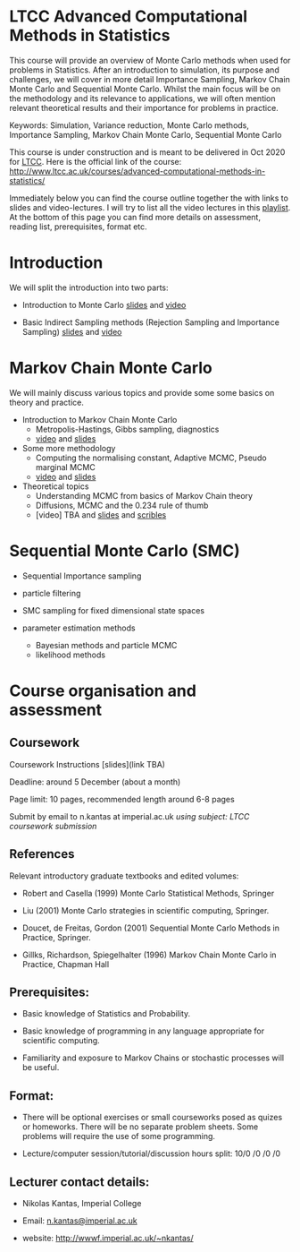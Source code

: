# LTCC Advanced Computational Methods in Statistics
This course will provide an overview of Monte Carlo methods when used for problems in Statistics. After an introduction to simulation, its purpose and challenges, we will cover in more detail Importance Sampling, Markov Chain Monte Carlo and Sequential Monte Carlo. Whilst the main focus will be on the methodology and its relevance to applications, we will often mention relevant theoretical results and their importance for problems in practice. 

Keywords: Simulation, Variance reduction, Monte Carlo methods, Importance Sampling, Markov Chain Monte Carlo, Sequential Monte Carlo

This course is under construction and is meant to be delivered in Oct 2020 for [LTCC](http://www.ltcc.ac.uk/). Here is the official link of the course: http://www.ltcc.ac.uk/courses/advanced-computational-methods-in-statistics/

 
Immediately below you can find the course outline together the with links to slides and video-lectures. I will try to list all the video lectures in this [playlist](https://www.youtube.com/playlist?list=PLnLW5bw8rfk3Tt4K8YrH7tPyLH9XKzGo2). At the bottom of this page you can find more details on assessment, reading list, prerequisites, format etc.

# Introduction

We will split the introduction into two parts:

- Introduction to Monte Carlo  [slides](http://wwwf.imperial.ac.uk/~nkantas/intro_mc.pdf) and [video](https://www.youtube.com/watch?v=uqDItPClDiM)

- Basic Indirect Sampling methods (Rejection Sampling and Importance Sampling)  [slides](http://wwwf.imperial.ac.uk/~nkantas/intro_mc2.pdf) and [video](https://www.youtube.com/watch?v=m5Nt3GQFj3Y)

# Markov Chain Monte Carlo

We will mainly discuss various topics and provide some some basics on theory and practice.

- Introduction to Markov Chain Monte Carlo 
  - Metropolis-Hastings, Gibbs sampling, diagnostics 
  - [video](https://youtu.be/gCbzRfAA70g) and [slides](http://wwwf.imperial.ac.uk/~nkantas/mcmc_intro.pdf)   
- Some more methodology 
  - Computing the normalising constant, Adaptive MCMC, Pseudo marginal MCMC
  - [video](https://youtu.be/M_R-IiiSF4Q) and [slides](http://wwwf.imperial.ac.uk/~nkantas/mcmc_extensions.pdf)
- Theoretical topics
  - Understanding MCMC from basics of Markov Chain theory
  - Diffusions, MCMC and the 0.234 rule of thumb
  - [video] TBA  and [slides](http://wwwf.imperial.ac.uk/~nkantas/mcmc_theory.pdf) and [scribles](http://wwwf.imperial.ac.uk/~nkantas/characterisation_of_pi.pdf)
   

# Sequential Monte Carlo (SMC)
  
  - Sequential Importance sampling
  
  - particle filtering 
  
  - SMC sampling for fixed dimensional state spaces
  
  - parameter estimation methods
      - Bayesian methods and particle MCMC
      - likelihood methods
  
# Course organisation and assessment

## Coursework

Coursework Instructions [slides](link TBA)

Deadline: around 5 December (about a month)

Page limit: 10 pages, recommended length around 6-8 pages

Submit by email to n.kantas at imperial.ac.uk _*using subject: LTCC coursework submission*_
  
## References   
  
Relevant introductory graduate textbooks and edited volumes:

  - Robert and Casella (1999) Monte Carlo Statistical Methods, Springer 
  
  - Liu (2001) Monte Carlo strategies in scientific computing, Springer.
  
  - Doucet, de Freitas, Gordon (2001) Sequential Monte Carlo Methods in Practice, Springer.
  
  - Gillks, Richardson, Spiegelhalter (1996) Markov Chain Monte Carlo in Practice, Chapman Hall

<!---## Older lecture slides

For you convenience i am listing the slides used in previous years. You might notice this year's course has been broken down and changed a bit.

 - [Slides 1](http://wwwf.imperial.ac.uk/~nkantas/slides1.pdf)
 - [Slides 2](http://wwwf.imperial.ac.uk/~nkantas/slides2.pdf)
 - [Slides 3](http://wwwf.imperial.ac.uk/~nkantas/slides3.pdf)
 - [Slides 4](http://wwwf.imperial.ac.uk/~nkantas/slides4.pdf)-->

## Prerequisites: 

 - Basic knowledge of Statistics and Probability. 
  
 - Basic knowledge of programming in any language appropriate for scientific computing.
  
 - Familiarity and exposure to Markov Chains or stochastic processes will be useful.

## Format:

- There will be optional exercises or small courseworks posed as quizes or homeworks. There will be no separate problem sheets. Some problems will require the use of some programming.

- Lecture/computer session/tutorial/discussion hours split: 10/0 /0 /0 /0

## Lecturer contact details:

  * Nikolas Kantas, Imperial College
 
  * Email: n.kantas@imperial.ac.uk

  * website: http://wwwf.imperial.ac.uk/~nkantas/

